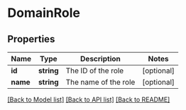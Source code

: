 # DomainRole

## Properties
Name | Type | Description | Notes
------------ | ------------- | ------------- | -------------
**id** | **string** | The ID of the role | [optional] 
**name** | **string** | The name of the role | [optional] 

[[Back to Model list]](../README.md#documentation-for-models) [[Back to API list]](../README.md#documentation-for-api-endpoints) [[Back to README]](../README.md)


